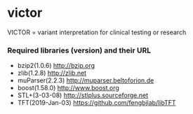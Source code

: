 # victor
VICTOR = variant interpretation for clinical testing or research

### Required libraries (version) and their URL

* bzip2(1.0.6)		http://bzip.org
* zlib(1.2.8)		http://zlib.net
* muParser(2.2.3)	http://muparser.beltoforion.de
* boost(1.58.0)		http://www.boost.org
* STL+(3-03-08)		http://stlplus.sourceforge.net
* TFT(2019-Jan-03)	https://github.com/fengbjlab/libTFT
